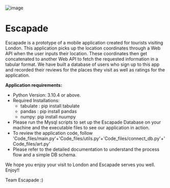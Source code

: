 ![image](https://user-images.githubusercontent.com/60017882/169425602-23e07f29-9872-4105-9665-ed69807de542.png)






# Escapade
Escapade is a prototype of a mobile application created for tourists visiting London. This application picks up the location coordinates through a Web API when the user inputs their location. These coordinates then get concatenated to another Web API to fetch the requested information in a tabular format.  We have built a database of users who sign up to this app and recorded their reviews for the places they visit as well as ratings for the application. 

**Application requirements:**
- Python Version: 3.10.4 or above. 
- Required Installations:
    - tabulate : pip install tabulate
    - pandas : pip install pandas
    - numpy: pip install nuumpy
- Please run the Mysql scripts to set up the Escapade Database on your machine and the executable files to see our application in action. 
- To review the application code, follow 'Code_files/main.py'+'Code_files/utils.py'+'Code_files/connect_db.py'+'Code_files/art.py'
- Please refer to the detailed documentation to understand the process flow and a simple DB schema. 

We hope you enjoy your visit to London and Escapade serves you well. 
Enjoy!!

Team Escapade :) 
